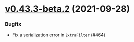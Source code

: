 # [v0.43.3-beta.2](https://github.com/nervosnetwork/ckb-sdk-java/compare/v0.43.3-beta.2...v0.43.3-beta.3) (2021-09-28)

### Bugfix

* Fix a serialization error
  in `ExtraFilter` ([#464](https://github.com/nervosnetwork/ckb-sdk-java/pull/464))
